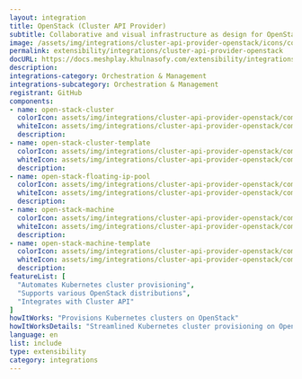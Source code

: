 ```yaml
---
layout: integration
title: OpenStack (Cluster API Provider)
subtitle: Collaborative and visual infrastructure as design for OpenStack (Cluster API Provider)
image: /assets/img/integrations/cluster-api-provider-openstack/icons/color/cluster-api-provider-openstack-color.svg
permalink: extensibility/integrations/cluster-api-provider-openstack
docURL: https://docs.meshplay.khulnasofy.com/extensibility/integrations/cluster-api-provider-openstack
description: 
integrations-category: Orchestration & Management
integrations-subcategory: Orchestration & Management
registrant: GitHub
components: 
- name: open-stack-cluster
  colorIcon: assets/img/integrations/cluster-api-provider-openstack/components/open-stack-cluster/icons/color/open-stack-cluster-color.svg
  whiteIcon: assets/img/integrations/cluster-api-provider-openstack/components/open-stack-cluster/icons/white/open-stack-cluster-white.svg
  description: 
- name: open-stack-cluster-template
  colorIcon: assets/img/integrations/cluster-api-provider-openstack/components/open-stack-cluster-template/icons/color/open-stack-cluster-template-color.svg
  whiteIcon: assets/img/integrations/cluster-api-provider-openstack/components/open-stack-cluster-template/icons/white/open-stack-cluster-template-white.svg
  description: 
- name: open-stack-floating-ip-pool
  colorIcon: assets/img/integrations/cluster-api-provider-openstack/components/open-stack-floating-ip-pool/icons/color/open-stack-floating-ip-pool-color.svg
  whiteIcon: assets/img/integrations/cluster-api-provider-openstack/components/open-stack-floating-ip-pool/icons/white/open-stack-floating-ip-pool-white.svg
  description: 
- name: open-stack-machine
  colorIcon: assets/img/integrations/cluster-api-provider-openstack/components/open-stack-machine/icons/color/open-stack-machine-color.svg
  whiteIcon: assets/img/integrations/cluster-api-provider-openstack/components/open-stack-machine/icons/white/open-stack-machine-white.svg
  description: 
- name: open-stack-machine-template
  colorIcon: assets/img/integrations/cluster-api-provider-openstack/components/open-stack-machine-template/icons/color/open-stack-machine-template-color.svg
  whiteIcon: assets/img/integrations/cluster-api-provider-openstack/components/open-stack-machine-template/icons/white/open-stack-machine-template-white.svg
  description: 
featureList: [
  "Automates Kubernetes cluster provisioning",
  "Supports various OpenStack distributions",
  "Integrates with Cluster API"
]
howItWorks: "Provisions Kubernetes clusters on OpenStack"
howItWorksDetails: "Streamlined Kubernetes cluster provisioning on OpenStack"
language: en
list: include
type: extensibility
category: integrations
---
```

